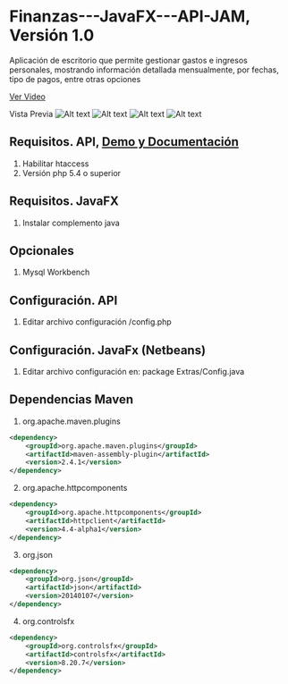 Finanzas---JavaFX---API-JAM, Versión 1.0
===========================
Aplicación de escritorio que permite gestionar gastos e ingresos personales, mostrando información detallada mensualmente, por fechas, tipo de pagos, entre otras opciones 

[Ver Video](http://youtu.be/f-_zzRUEBrQ)

Vista Previa
![Alt text](http://dvdeveloper.com/demo-images/fximagen1.png "Imagen 1")
![Alt text](http://dvdeveloper.com/demo-images/fximagen2.png "Imagen 2")
![Alt text](http://dvdeveloper.com/demo-images/fximagen3.png "Imagen 3")
![Alt text](http://dvdeveloper.com/demo-images/fximagen4.png "Imagen 4")


Requisitos. API, [Demo y Documentación](http://dvdeveloper.github.io/JAM/)
--------------------------------------
1. Habilitar htaccess
2. Versión php 5.4 o superior

Requisitos. JavaFX
--------------------------------------
1. Instalar complemento java

Opcionales
--------------------------------------
1. Mysql Workbench

Configuración. API
--------------------------------------
1. Editar archivo configuración /config.php

Configuración. JavaFx (Netbeans)
--------------------------------------
1. Editar archivo configuración en: package Extras/Config.java

Dependencias Maven
--------------------------------------
1. org.apache.maven.plugins

```xml
<dependency>
    <groupId>org.apache.maven.plugins</groupId>
    <artifactId>maven-assembly-plugin</artifactId>
    <version>2.4.1</version>
</dependency>
```

2. org.apache.httpcomponents

```xml
<dependency>
    <groupId>org.apache.httpcomponents</groupId>
    <artifactId>httpclient</artifactId>
    <version>4.4-alpha1</version>
</dependency>
```

3. org.json

```xml
<dependency>
    <groupId>org.json</groupId>
    <artifactId>json</artifactId>
    <version>20140107</version>
</dependency>
```

4. org.controlsfx

```xml
<dependency>
    <groupId>org.controlsfx</groupId>
    <artifactId>controlsfx</artifactId>
    <version>8.20.7</version>
</dependency>
```

